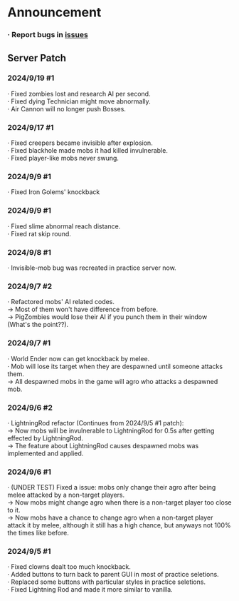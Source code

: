 # Announcement  
### · Report bugs in [**issues**](https://github.com/Seosean/Zombies-Practice-Server-Announcement/issues)  
## Server Patch  
### 2024/9/19 #1  
· Fixed zombies lost and research AI per second.  
· Fixed dying Technician might move abnormally.  
· Air Cannon will no longer push Bosses.  
  
### 2024/9/17 #1  
· Fixed creepers became invisible after explosion.   
· Fixed blackhole made mobs it had killed invulnerable.   
· Fixed player-like mobs never swung.   
  
### 2024/9/9 #1  
· Fixed Iron Golems' knockback

### 2024/9/9 #1  
· Fixed slime abnormal reach distance.  
· Fixed rat skip round.  
  
### 2024/9/8 #1  
· Invisible-mob bug was recreated in practice server now.  
  
### 2024/9/7 #2  
· Refactored mobs' AI related codes.  
  -> Most of them won't have difference from before.  
  -> PigZombies would lose their AI if you punch them in their window (What's the point??).  
  
### 2024/9/7 #1  
· World Ender now can get knockback by melee.  
· Mob will lose its target when they are despawned until someone attacks them.  
  -> All despawned mobs in the game will agro who attacks a despawned mob.    
  
### 2024/9/6 #2  
· LightningRod refactor (Continues from 2024/9/5 #1 patch):  
  -> Now mobs will be invulnerable to LightningRod for 0.5s after getting effected by LightningRod.  
  -> The feature about LightningRod causes despawned mobs was implemented and applied.  
  
### 2024/9/6 #1  
· (UNDER TEST) Fixed a issue: mobs only change their agro after being melee attacked by a non-target players.  
  -> Now mobs might change agro when there is a non-target player too close to it.  
  -> Now mobs have a chance to change agro when a non-target player attack it by melee, although it still has a high chance, but anyways not 100% the times like before.  
  
### 2024/9/5 #1  
· Fixed clowns dealt too much knockback.  
· Added buttons to turn back to parent GUI in most of practice seletions.  
· Replaced some buttons with particular styles in practice seletions.  
· Fixed Lightning Rod and made it more similar to vanilla.  
